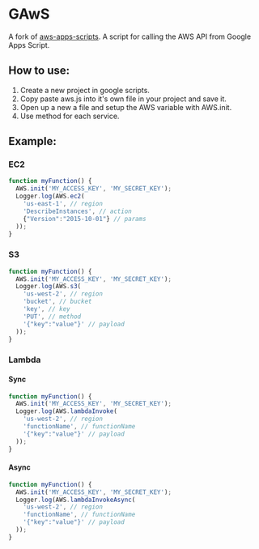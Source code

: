 # GAwS
A fork of [aws-apps-scripts](https://github.com/smithy545/aws-apps-scripts).
A script for calling the AWS API from Google Apps Script.

## How to use:

1. Create a new project in google scripts.
2. Copy paste aws.js into it's own file in your project and save it.
3. Open up a new a file and setup the AWS variable with AWS.init.
4. Use method for each service.

## Example:
### EC2

```javascript
function myFunction() {
  AWS.init('MY_ACCESS_KEY', 'MY_SECRET_KEY');
  Logger.log(AWS.ec2(
    'us-east-1', // region
    'DescribeInstances', // action
    {"Version":"2015-10-01"} // params
  ));
}
```

### S3
```javascript
function myFunction() {
  AWS.init('MY_ACCESS_KEY', 'MY_SECRET_KEY');
  Logger.log(AWS.s3(
    'us-west-2', // region
    'bucket', // bucket
    'key', // key
    'PUT', // method
    '{"key":"value"}' // payload
  ));
}
```

### Lambda
#### Sync
```javascript
function myFunction() {
  AWS.init('MY_ACCESS_KEY', 'MY_SECRET_KEY');
  Logger.log(AWS.lambdaInvoke(
    'us-west-2', // region
    'functionName', // functionName
    '{"key":"value"}' // payload
  ));
}
```

#### Async
```javascript
function myFunction() {
  AWS.init('MY_ACCESS_KEY', 'MY_SECRET_KEY');
  Logger.log(AWS.lambdaInvokeAsync(
    'us-west-2', // region
    'functionName', // functionName
    '{"key":"value"}' // payload
  ));
}
```
